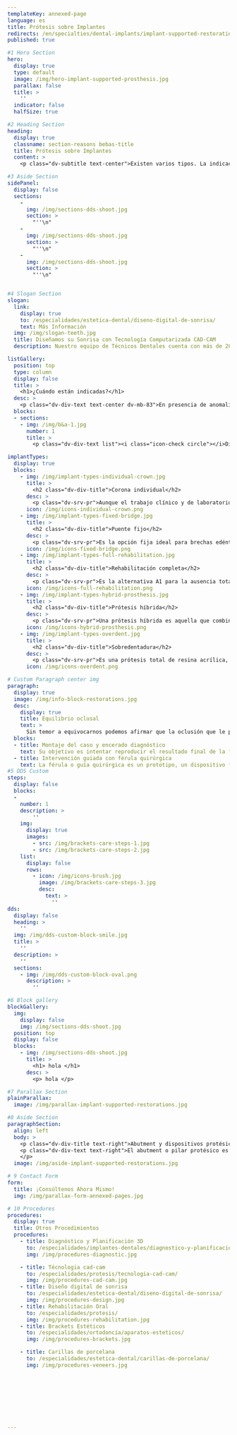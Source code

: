 ```yaml
---
templateKey: annexed-page
language: es
title: Prótesis sobre Implantes
redirects: /en/specialties/dental-implants/implant-supported-restorations/
published: true

#1 Hero Section
hero:
  display: true
  type: default
  image: /img/hero-implant-supported-prosthesis.jpg
  parallax: false
  title: >
    ''
  indicator: false
  halfSize: true

#2 Heading Section
heading:
  display: true
  classname: section-reasons bebas-title
  title: Prótesis sobre Implantes
  content: >
    <p class="dv-subtitle text-center">Existen varios tipos. La indicación de uno u otro dependerá de la cantidad de dientes ausentes, volumen de hueso y encía, plenitud facial, número y disposición de los implantes, factores estéticos, oclusión, arcada antagonista, espacio protésico y consideraciones económicas.</p>

#3 Aside Section
sidePanel: 
  display: false
  sections: 
    - 
      img: /img/sections-dds-shoot.jpg
      section: > 
        "''\n"
    - 
      img: /img/sections-dds-shoot.jpg
      section: > 
        "''\n"
    - 
      img: /img/sections-dds-shoot.jpg
      section: >
        "''\n"


#4 Slogan Section
slogan:
  link:
    display: true
    to: /especialidades/estetica-dental/diseno-digital-de-sonrisa/
    text: Más Información
  img: /img/slogan-teeth.jpg
  title: Diseñamos su Sonrisa con Tecnología Computarizada CAD-CAM
  description: Nuestro equipo de Técnicos Dentales cuenta con más de 20 años de experiencia en restauraciones Implantoasistidas.

listGallery:
  position: top
  type: column
  display: false
  title: >
    <h1>¿Cuándo están indicadas?</h1>
  desc: >
    <p class="dv-div-text text-center dv-mb-83">En presencia de anomalías estéticas que comprometan la apariencia de la persona.  A continuación presentamos diversas <br> condiciones clínicas susceptibles a este tipo de restauración dental:</p>
  blocks:
  - sections:
    - img: /img/b&a-1.jpg
      number: 1
      title: >
        <p class="dv-div-text list"><i class="icon-check circle"></i>Diastemas o separaciones interdentales</p>

implantTypes:
  display: true
  blocks:
    - img: /img/implant-types-individual-crown.jpg
      title: >
        <h2 class="dv-div-title">Corona individual</h2>
      desc: >
        <p class="dv-srv-pr">Aunque el trabajo clínico y de laboratorio es mucho más complejo que el de una corona o funda dentosoportada <em>(sobre un diente natural)</em>, es la restauración más básica que se puede confeccionar sobre un implante oseointegrado. Están indicadas en casos de implantes unitarios y pueden ser de metal-porcelana, Disilicato de Litio u Óxido de Zirconio <em>(alta estética dental).</em></p>
      icon: /img/icons-individual-crown.png
    - img: /img/implant-types-fixed-bridge.jpg
      title: >
        <h2 class="dv-div-title">Puente fijo</h2>
      desc: >
        <p class="dv-srv-pr">Es la opción fija ideal para brechas edéntulas de 3 o más dientes contiguos. La estructura está conformada por 3 o más coronas fusionadas entre sí y soportada en sus extremos por 2 o más implantes dentales. Pueden ser elaborados con los mismos materiales que se utilizan para las coronas individuales.</p>
      icon: /img/icons-fixed-bridge.png
    - img: /img/implant-types-full-rehabilitation.jpg
      title: >
        <h2 class="dv-div-title">Rehabilitación completa</h2>
      desc: >
        <p class="dv-srv-pr">Es la alternativa A1 para la ausencia total de dientes. 10 o 12 coronas cerámicas sobre el mayor número de implantes factible <em>(de 8 a 12)</em>. Las coronas pueden ser individuales, pueden estar fusionadas por secciones o formar parte de una sola estructura. Este tipo de prótesis es el más parecido a la dentición natural y al morder proporciona una inigualable sensación de seguridad y confort, sin embargo, requiere de una gran inversión económica y de unas bases óseas maxilares casi intactas.</p>
      icon: /img/icons-full-rehabilitation.png
    - img: /img/implant-types-hybrid-prosthesis.jpg
      title: >
        <h2 class="dv-div-title">Prótesis híbrida</h2>
      desc: >
        <p class="dv-srv-pr">Una prótesis híbrida es aquella que combina varios materiales. Es una sola estructura fija que se atornilla sobre 4, 6 u 8 implantes y que por lo general reemplaza a todos los dientes de una arcada. Puede ser de metal-porcelana o metal-acrílico, y que en casos de atrofia maxilar o reabsorción ósea severa, incorpora encía artificial de color rosa para reestablecer la dimensión vertical oclusal, soporte labial, estética dental y plenitud facial de la persona.</p>
      icon: /img/icons-hybrid-prosthesis.png
    - img: /img/implant-types-overdent.jpg
      title: >
        <h2 class="dv-div-title">Sobredentadura</h2>
      desc: >
        <p class="dv-srv-pr">Es una prótesis total de resina acrílica, removible y que se ancla sobre 2, 3 o 4 implantes. Se le conoce como "dentadura de encaje" porque se basa en un sistema macho y hembra para su inserción y remoción. El hecho de poder ser retirada por el paciente facilita considerablemente el proceso de higiene oral, y aunque es removible, los implantes le proporcionan gran retención y estabilidad en comparación con una prótesis convencional o mucosoportada.</p>
      icon: /img/icons-overdent.png

# Custom Paragraph center img
paragraph:
  display: true
  image: /img/info-block-restorations.jpg
  desc:
    display: true
    title: Equilibrio oclusal
    text: >
      Sin temor a equivocarnos podemos afirmar que la oclusión que le procuremos a una restauración implantosoportada, sobre todo si es fija, representará su seguro de vida. El implante no posee mecanismos o sensores "fusibles" que le permitan, ante una sobrecarga, emitir una señal de alarma, tal y como sucede con un diente natural a través de los elementos propioceptores contenidos en su periodonto. De allí la importancia de lograr una perfecta oclusión o mordida en todos los tratamientos restauradores sobre implantes oseointegrados.
  blocks:
  - title: Montaje del caso y encerado diagnóstico
    text: Su objetivo es intentar reproducir el resultado final de la futura prótesis. Con él, el Especialista en Prostodoncia podrá determinar el número y posición exacta de los implantes requeridos y confeccionará una guía plástica termoformada para el momento de la cirugía.
  - title: Intervención guiada con férula quirúrgica
    text: La férula o guía quirúrgica es un prototipo, un dispositivo físico que orienta al Cirujano durante el acto de implantación, permitiéndole colocar cada elemento según lo dispuesto, con precisión espacial milimétrica e inclinación axial adecuada.
#5 DDS Custom
steps:
  display: false
  blocks:
  -
    number: 1
    description: >
        ''
    img:
      display: true
      images:
        - src: /img/brackets-care-steps-1.jpg
        - src: /img/brackets-care-steps-2.jpg
    list:
      display: false
      rows:
        - icon: /img/icons-brush.jpg
          image: /img/brackets-care-steps-3.jpg
          desc:
            text: > 
              ''
dds: 
  display: false
  heading: > 
    ''
  img: /img/dds-custom-block-smile.jpg
  title: > 
    ''
  description: > 
    ''
  sections:
    - img: /img/dds-custom-block-oval.png
      description: > 
        ''

#6 Block gallery
blockGallery:
  img: 
    display: false
    img: /img/sections-dds-shoot.jpg
  position: top
  display: false
  blocks:
    - img: /img/sections-dds-shoot.jpg
      title: >
        <h1> hola </h1>
      desc: >
        <p> hola </p>

#7 Parallax Section
plainParallax:
  image: /img/parallax-implant-supported-restorations.jpg

#8 Aside Section
paragraphSection:
  align: left
  body: >
    <p class="dv-div-title text-right">Abutment y dispositivos protésicos</p>
    <p class="dv-div-text text-right">El abutment o pilar protésico es la pieza que establece la conexión estructural entre el implante y la prótesis. Se enrosca en el implante, y luego sobre él, se cementa o atornilla la restauración. Puede ser prefabricado o hecho a la medida por un proceso de fundición y colado metálico.</p><p class="dv-div-text text-right">Un transfer o dispositivo de transferencia y un análogo de laboratorio son también generalmente requeridos para poder llevar a feliz término el procedimiento de laboratorio. <br><br><br> <img src="https://dentalvip.com.ve/wp-content/uploads/2018/09/protimp-img9.jpg" alt="Logo" class="dv-sp-log center-block dv-mtop-psi">   
    </p>
  image: /img/aside-implant-supported-restorations.jpg

# 9 Contact Form
form:
  title: ¡Consúltenos Ahora Mismo!
  img: /img/parallax-form-annexed-pages.jpg

# 10 Procedures
procedures:
  display: true
  title: Otros Procedimientos
  procedures:
    - title: Diagnóstico y Planificación 3D
      to: /especialidades/implantes-dentales/diagnostico-y-planificacion-3d/
      img: /img/procedures-diagnostic.jpg

    - title: Técnologia cad-cam
      to: /especialidades/protesis/tecnologia-cad-cam/
      img: /img/procedures-cad-cam.jpg
    - title: Diseño digital de sonrisa
      to: /especialidades/estetica-dental/diseno-digital-de-sonrisa/
      img: /img/procedures-design.jpg
    - title: Rehabilitación Oral
      to: /especialidades/protesis/
      img: /img/procedures-rehabilitation.jpg
    - title: Brackets Estéticos
      to: /especialidades/ortodoncia/aparatos-esteticos/
      img: /img/procedures-brackets.jpg

    - title: Carillas de porcelana
      to: /especialidades/estetica-dental/carillas-de-porcelana/
      img: /img/procedures-veneers.jpg









---
```


